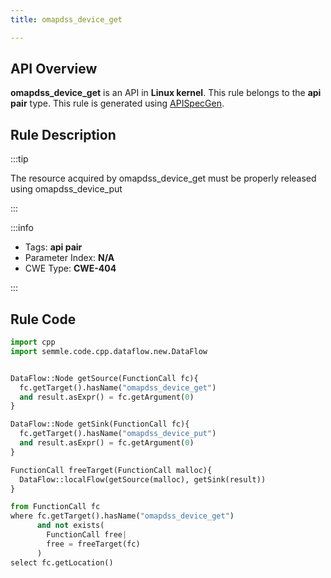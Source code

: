 ```yaml
---
title: omapdss_device_get

---
```



## API Overview
**omapdss_device_get** is an API in **Linux kernel**. This rule belongs to the **api pair** type. This rule is generated using [APISpecGen](../../tools/APISpecGen).
## Rule Description

:::tip

The resource acquired by omapdss_device_get must be properly released using omapdss_device_put

:::

:::info

- Tags: **api pair**
- Parameter Index: **N/A**
- CWE Type: **CWE-404**

:::

## Rule Code
```python
import cpp
import semmle.code.cpp.dataflow.new.DataFlow


DataFlow::Node getSource(FunctionCall fc){
  fc.getTarget().hasName("omapdss_device_get")
  and result.asExpr() = fc.getArgument(0)
}

DataFlow::Node getSink(FunctionCall fc){
  fc.getTarget().hasName("omapdss_device_put")
  and result.asExpr() = fc.getArgument(0)
}

FunctionCall freeTarget(FunctionCall malloc){
  DataFlow::localFlow(getSource(malloc), getSink(result))
}

from FunctionCall fc
where fc.getTarget().hasName("omapdss_device_get")
      and not exists(
        FunctionCall free| 
        free = freeTarget(fc)
      )
select fc.getLocation()

    
```
